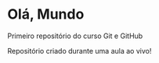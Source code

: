 # Olá, Mundo
Primeiro repositório do curso Git e GitHub

Repositório criado durante uma aula ao vivo!
